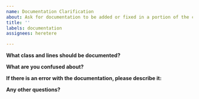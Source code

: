 ```yaml
---
name: Documentation Clarification
about: Ask for documentation to be added or fixed in a portion of the code
title: ''
labels: documentation
assignees: heretere

---
```


**What class and lines should be documented?**

**What are you confused about?**

**If there is an error with the documentation, please describe it:**

**Any other questions?**
